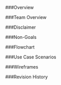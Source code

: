 ###Overview


###Team Overview


###Disclaimer


###Non-Goals


###Flowchart


###Use Case Scenarios


###Wireframes


###Revision History
